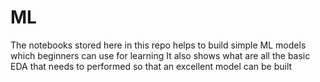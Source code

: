 # ML
The notebooks stored here in this repo helps to build simple ML models which beginners can use for learning
It also shows what are all the basic EDA that needs to performed so that an excellent model can be built
